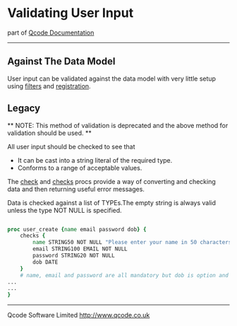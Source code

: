 Validating User Input
=====================

part of [Qcode Documentation](index.md)

* * *

Against The Data Model
----------------------

User input can be validated against the data model with very little setup using [filters] and [registration].




Legacy
------

** NOTE: This method of validation is deprecated and the above method for validation should be used. **

All user input should be checked to see that
* It can be cast into a string literal of the required type.
* Conforms to a range of acceptable values.

The [check](procs/check.md) and [checks](procs/checks.md) procs provide a way of converting and checking data and then returning useful error messages.

Data is checked against a list of TYPEs.The empty string is always valid unless the type NOT NULL is specified.

```tcl

proc user_create {name email password dob} {
    checks {
        name STRING50 NOT NULL "Please enter your name in 50 characters or fewer"
        email STRING100 EMAIL NOT NULL
        password STRING20 NOT NULL
        dob DATE
    }
    # name, email and password are all mandatory but dob is option and may be the empty string.
...
...
}

```

* * *

Qcode Software Limited <http://www.qcode.co.uk>

[filters]: filters.md
[registration]: registration.md